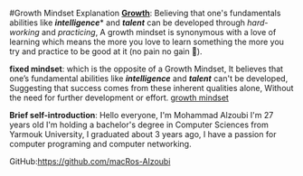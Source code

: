 #Growth Mindset Explanation
**[Growth](https://www.atlassian.com/blog/inside-atlassian/growth-mindset)**: 
Believing that one's fundamentals abilities like ***intelligence**** and ***talent*** can be
developed through *hard-working* and *practicing*, A growth mindset is synonymous with
a love of learning which means
the more you love to learn something the more you try and practice
to be good at it (no pain no gain :face_with_head_bandage:).

**fixed mindset**:
which is the opposite of a Growth Mindset, It believes that one’s fundamental
abilities like ***intelligence*** and ***talent*** can't be developed,
Suggesting that success comes from these inherent qualities alone,
Without the need for further development or effort.
[growth mindset](https://3kllhk1ibq34qk6sp3bhtox1-wpengine.netdna-ssl.com/wp-content/uploads/NewGrowthMindset2.png)


**Brief self-introduction**:
Hello everyone, I'm Mohammad Alzoubi I'm 27 years old I'm holding a bachelor's degree in
Computer Sciences from Yarmouk University, I graduated about 3 years ago, I have a passion
for computer programing and computer networking.

GitHub:https://github.com/macRos-Alzoubi
